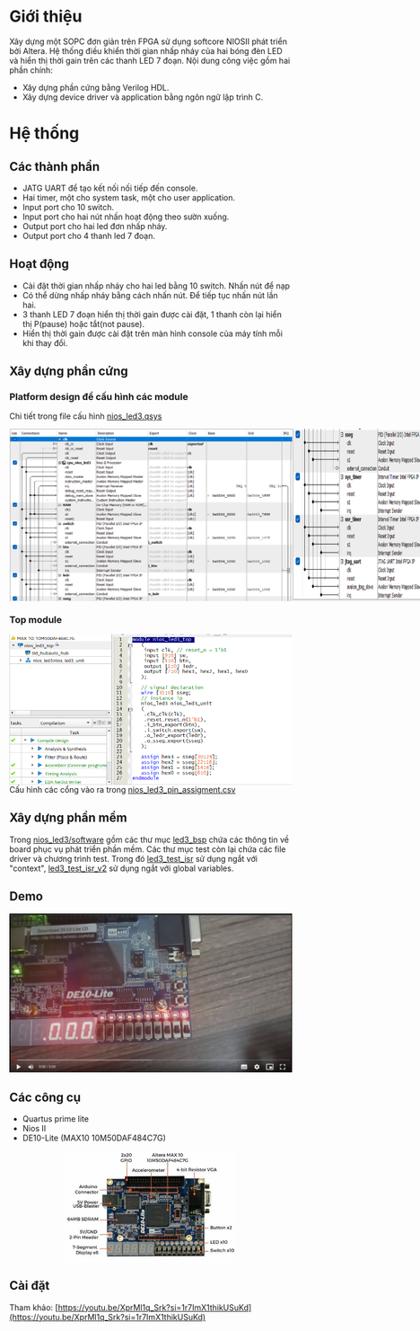 # Giới thiệu
Xây dựng một SOPC đơn giản trên FPGA sử dụng softcore NIOSII phát triển bởi Altera. Hệ thống điều khiển thời gian nhấp nháy của hai bóng đèn LED
và hiển thị thời gain trên các thanh LED 7 đoạn. Nội dung công việc gồm hai phần chính:
<ul>
  <li>Xây dựng phần cứng bằng Verilog HDL.</li>
  <li>Xây dựng device driver và application bằng ngôn ngữ lập trình C.</li>
</ul>

# Hệ thống
## Các thành phần
<ul>
  <li>JATG UART để tạo kết nối nối tiếp đến console.</li>
  <li>Hai timer, một cho system task, một cho user application.</li>
  <li>Input port cho 10 switch.</li>
  <li>Input port cho hai nút nhấn hoạt động theo sườn xuống.</li>
  <li>Output port cho hai led đơn nhấp nháy.</li>
  <li>Output port cho 4 thanh led 7 đoạn.</li>
</ul>

## Hoạt động
<ul>
  <li>Cài đặt thời gian nhấp nháy cho hai led bằng 10 switch. Nhấn nút để nạp</li>
  <li>Có thể dừng nhấp nháy bằng cách nhấn nút. Để tiếp tục nhấn nút lần hai.</li>
  <li>3 thanh LED 7 đoạn hiển thị thời gain được cài đặt, 1 thanh còn lại hiển thị P(pause) hoặc tắt(not pause).</li>
  <li>Hiển thị thời gain được cài đặt trên màn hình console của máy tính mỗi khi thay đổi.</li>
</ul>

## Xây dựng phần cứng
### Platform design để cấu hình các module
Chi tiết trong file cấu hình <a href="nios_led3/nios_led3.qsys">nios_led3.qsys</a>
<div style="display:flex">
  <img style="" src="assets/images/platform_design_1.png" alt="platform design"/>
  <img style="" src="assets/images/platform_design_2.png" alt="platform design"/>
</div>

### Top module
<div style="display:flex">
  <img style="" src="assets/images/top_module.png" alt="top module"/>
</div>
Cấu hình các cổng vào ra trong <a href="nios_led3_pin_assigment.csv">nios_led3_pin_assigment.csv</a>

## Xây dựng phần mềm
Trong [nios_led3/software](nios_led3/software) gồm các thư mục <a href="nios_led3/software/led3_bsp">led3_bsp</a> chứa các thông tin về board phục vụ phát triển phần mềm.
Các thư mục test còn lại chứa các file driver và chương trình test. Trong đó <a href="nios_led3/software/led3_test_isr">led3_test_isr</a> sử dụng ngắt với "context", 
<a href="nios_led3/software/led3_test_isr_v2">led3_test_isr_v2</a> sử dụng ngắt với global variables.

## Demo
<div style="display:flex">
  <a href="https://drive.google.com/file/d/1DC7gNLvT7M9WNpuosnxbI-GAWMZ_esHR/view?usp=sharing">
  <img style="" src="assets/images/demo_image.png" alt="demo"/>
  </a>
</div>

## Các công cụ
<ul>
  <li>Quartus prime lite</li>
  <li>Nios II</li>
  <li>DE10-Lite (MAX10 10M50DAF484C7G)</li>
</ul>
<div style="display:flex">
  <img style="display: block;margin-left: auto;margin-right: auto;width:60%" src="assets/images/DE10_Lite.jpg" alt="board"/>
</div>

## Cài đặt
Tham khảo: [https://youtu.be/XprMl1q_Srk?si=1r7ImX1thikUSuKd](https://youtu.be/XprMl1q_Srk?si=1r7ImX1thikUSuKd)



